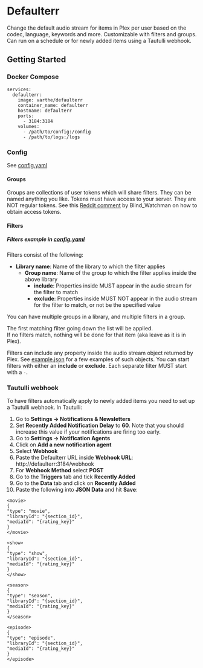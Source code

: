 # Defaulterr

Change the default audio stream for items in Plex per user based on the codec, language, keywords and more. Customizable with filters and groups. Can run on a schedule or for newly added items using a Tautulli webhook.

## Getting Started

### Docker Compose
```
services:
  defaulterr:
    image: varthe/defaulterr
    container_name: defaulterr
    hostname: defaulterr
    ports: 
      - 3184:3184
    volumes:
      - /path/to/config:/config
      - /path/to/logs:/logs
```
### Config
See [config.yaml](https://github.com/varthe/Defaulterr/blob/main/config.yaml)
#### Groups
Groups are collections of user tokens which will share filters. They can be named anything you like.
Tokens must have access to your server. They are NOT regular tokens. See this [Reddit comment](https://www.reddit.com/r/PleX/comments/18ihi91/comment/kddct4k/?utm_source=share&utm_medium=web3x&utm_name=web3xcss&utm_term=1&utm_content=share_button) by Blind_Watchman on how to obtain access tokens.
#### Filters
##### Filters example in [config.yaml](https://github.com/varthe/Defaulterr/blob/main/config.yaml)
Filters consist of the following:
- **Library name**: Name of the library to which the filter applies
  - **Group name**: Name of the group to which the filter applies inside the above library
    - **include**: Properties inside MUST appear in the audio stream for the filter to match
    - **exclude**: Properties inside MUST NOT appear in the audio stream for the filter to match, or not be the specified value

You can have multiple groups in a library, and multiple filters in a group. 

The first matching filter going down the list will be applied.  
If no filters match, nothing will be done for that item (aka leave as it is in Plex).

Filters can include any property inside the audio stream object returned by Plex. See [example.json](https://github.com/varthe/Defaulterr/blob/main/example.json) for a few examples of such objects.
You can start filters with either an **include** or **exclude**. Each separate filter MUST start with a `-`.

### Tautulli webhook
To have filters automatically apply to newly added items you need to set up a Tautulli webhook.
In Tautulli:
  1. Go to **Settings -> Notifications & Newsletters**
  2. Set **Recently Added Notification Delay** to **60**. Note that you should increase this value if your notifications are firing too early.
  3. Go to **Settings -> Notification Agents**
  4. Click on **Add a new notification agent**
  5. Select **Webhook**
  6. Paste the Defaulterr URL inside **Webhook URL**: http://defaulterr:3184/webhook
  7. For **Webhook Method** select **POST**
  8. Go to the **Triggers** tab and tick **Recently Added**
  9. Go to the **Data** tab and click on **Recently Added** 
  10. Paste the following into **JSON Data** and hit **Save**:
```
<movie>
{
"type": "movie",
"libraryId": "{section_id}",
"mediaId": "{rating_key}"
}
</movie>

<show>
{
"type": "show",
"libraryId": "{section_id}",
"mediaId": "{rating_key}"
}
</show>

<season>
{
"type": "season",
"libraryId": "{section_id}",
"mediaId": "{rating_key}"
}
</season>

<episode>
{
"type": "episode",
"libraryId": "{section_id}",
"mediaId": "{rating_key}"
}
</episode>
```
